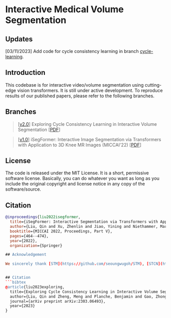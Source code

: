 # Interactive Medical Volume Segmentation

## Updates
[03/11/2023] Add code for cycle consistency learning in branch [cycle-learning](https://github.com/uncbiag/iSegFormer/tree/cycle-learning).

## Introduction
This codebase is for interactive video/volume segmentation using cutting-edge vision transformers. It is still under active development. 
To reproduce results of our published papers, please refer to the following branches.

## Branches
> \[[v2.0](https://github.com/uncbiag/iSegFormer/tree/v2.0)\] Exploring Cycle Consistency Learning in Interactive Volume Segmentation [[PDF](https://arxiv.org/pdf/2303.06493v1.pdf)]

> \[[v1.0](https://github.com/uncbiag/iSegFormer/tree/v1.0)\] iSegFormer: Interactive Image Segmentation via Transformers with Application to 3D Knee MR Images (MICCAI'22) [[PDF](https://arxiv.org/pdf/2112.11325.pdf)]

## License
The code is released under the MIT License. It is a short, permissive software license. Basically, you can do whatever you want as long as you include the original copyright and license notice in any copy of the software/source. 

## Citation
```bibtex
@inproceedings{liu2022isegformer,
  title={iSegFormer: Interactive Segmentation via Transformers with Application to 3D Knee MR Images},
  author={Liu, Qin and Xu, Zhenlin and Jiao, Yining and Niethammer, Marc},
  booktitle={MICCAI 2022, Proceedings, Part V},
  pages={464--474},
  year={2022},
  organization={Springer}

## Acknowledgement

We sincerely thank [STM](https://github.com/seoungwugoh/STM), [STCN](https://github.com/hkchengrex/STCN), [MiVOS](https://github.com/hkchengrex/MiVOS), [AbdomenCT-1K](https://github.com/JunMa11/AbdomenCT-1K) for providing their wonderful code to the community!


## Citation
```bibtex
@article{liu2023exploring,
  title={Exploring Cycle Consistency Learning in Interactive Volume Segmentation},
  author={Liu, Qin and Zheng, Meng and Planche, Benjamin and Gao, Zhongpai and Chen, Terrence and Niethammer, Marc and Wu, Ziyan},
  journal={arXiv preprint arXiv:2303.06493},
  year={2023}
}
```
